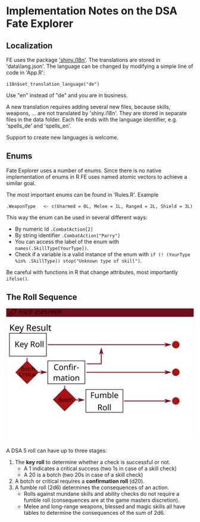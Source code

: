 # Implementation Notes on the DSA Fate Explorer

## Localization

FE uses the package ['shiny.i18n'](https://github.com/Appsilon/shiny.i18n). The translations are stored in 'data\lang.json'. The language can be changed by modifying a simple line of code in 'App.R':

```
i18n$set_translation_language("de") 
```

Use "en" instead of "de" and you are in business.

A new translation requires adding several new files, because skills, weapons, ... are not translated by 'shiny.i18n'. They are stored in separate files in the data folder. Each file ends with the language identifier, e.g. 'spells_de' and 'spells_en'.

Support to create new languages is welcome.


## Enums
Fate Explorer uses a number of enums. Since there is no native implementation of enums in R FE uses named atomic vectors to achieve a similar goal. 

The most important enums can be found in 'Rules.R'. Example
```
.WeaponType   <- c(Unarmed = 0L, Melee = 1L, Ranged = 2L, Shield = 3L)
```

This way the enum can be used in several different ways:

* By numeric Id `.CombatAction[2]`
* By string identifier `.CombatAction["Parry"]`
* You can access the label of the enum with `names(.SkillType[YourType])`.
* Check if a variable is a valid instance of the enum with 
`if (! (YourType %in% .SkillType)) stop("Unknown type of skill")`.


Be careful with functions in R that change attributes, most importantly `ifelse()`.


## The Roll Sequence

![The sequences of rolls in DSA 5](./DSA5_RollFlow.svg)

A DSA 5 roll can have up to three stages:

1. The **key roll** to determine whether a check is successful or not.
   * A 1 indicates a critical success (two 1s in case of a skill check)
   * A 20 is a botch (two 20s in case of a skill check)
2. A botch or critical requires a **confirmation roll** (d20).
3. A fumble roll (2d6) determines the consequences of an action.
   * Rolls against mundane skills and ability checks do not require a fumble roll (consequences are at the game masters discretion).
   * Melee and long-range weapons, blessed and magic skills all have tables to determine the consequences of the sum of 2d6.


